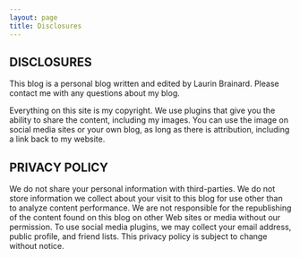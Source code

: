 ```yaml
---
layout: page
title: Disclosures
---
```

## DISCLOSURES

This blog is a personal blog written and edited by Laurin Brainard. Please contact me with any questions about my blog. 

Everything on this site is my copyright. We use plugins that give you the ability to share the content, including my images. You can use the image on social media sites or your own blog, as long as there is attribution, including a link back to my website. 

## PRIVACY POLICY

We do not share your personal information with third-parties. We do not store information we collect about your visit to this blog for use other than to analyze content performance. We are not responsible for the republishing of the content found on this blog on other Web sites or media without our permission. To use social media plugins, we may collect your email address, public profile, and friend lists. This privacy policy is subject to change without notice.